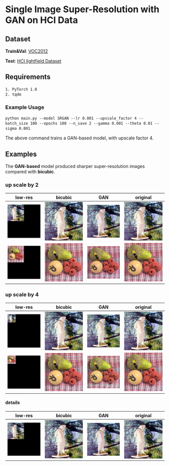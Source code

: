 # Single Image Super-Resolution with GAN on HCI Data

## Dataset

**Train&Val**: [VOC2012](http://host.robots.ox.ac.uk/pascal/VOC/voc2012/)

**Test**: [HCI lightfield Dataset](http://lightfieldgroup.iwr.uni-heidelberg.de/?page_id=713)

## Requirements
    1. PyTorch 1.0
    2. tqdm

### Example Usage
    
    python main.py --model SRGAN --lr 0.001 --upscale_factor 4 --batch_size 100 --epochs 100 --n_save 2 --gamma 0.001 --theta 0.01 --sigma 0.001
        
The above command trains a GAN-based model, with upscale factor 4.
        
## Examples

The **GAN-based** model produced sharper super-resolution images compared with **bicubic**.

### up scale by 2

**low-res**   |  **bicubic** | **GAN** | **original**
:-------------------------:|:-------------------------:|:-------------------------:|:-------------------------:
![bicubic](test_out_images/statue/up_2/index_0_lr.jpg)  |  ![bicubic](test_out_images/statue/up_2/index_0_bi.jpg) |  ![bicubic](test_out_images/statue/up_2/index_0_sr.jpg)|  ![bicubic](test_out_images/statue/up_2/index_0_hr.jpg)
![bicubic](test_out_images/stillLife/up_2/index_0_lr.jpg)  |  ![bicubic](test_out_images/stillLife/up_2/index_0_bi.jpg) |  ![bicubic](test_out_images/stillLife/up_2/index_0_sr.jpg)|  ![bicubic](test_out_images/stillLife/up_2/index_0_hr.jpg)

### up scale by 4

**low-res**   |  **bicubic** | **GAN** | **original**
:-------------------------:|:-------------------------:|:-------------------------:|:-------------------------:
![bicubic](test_out_images/statue/up_4/index_0_lr.jpg)  |  ![bicubic](test_out_images/statue/up_4/index_0_bi.jpg) |  ![bicubic](test_out_images/statue/up_4/index_0_sr.jpg)|  ![bicubic](test_out_images/statue/up_4/index_0_hr.jpg)
![bicubic](test_out_images/stillLife/up_4/index_0_lr.jpg)  |  ![bicubic](test_out_images/stillLife/up_4/index_0_bi.jpg) |  ![bicubic](test_out_images/stillLife/up_4/index_0_sr.jpg)|  ![bicubic](test_out_images/stillLife/up_4/index_0_hr.jpg)


#### details

**low-res**   |  **bicubic** | **GAN** | **original**
:-------------------------:|:-------------------------:|:-------------------------:|:-------------------------:
![bicubic](test_out_images/statue/up_2/index_0_lr.jpg)  |  ![bicubic](test_out_images/statue/up_2/index_0_bi.jpg) |  ![bicubic](test_out_images/statue/up_2/index_0_sr.jpg)|  ![bicubic](test_out_images/statue/up_2/index_0_hr.jpg)
